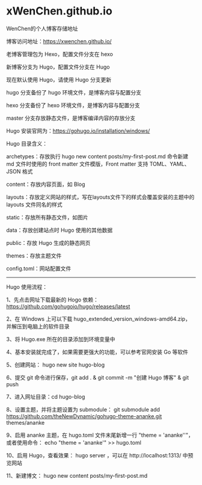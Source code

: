 # xWenChen.github.io

WenChen的个人博客存储地址

博客访问地址：https://xwenchen.github.io/

老博客管理包为 Hexo，配置文件分支在 hexo

新博客分支为 Hugo，配置文件分支在 Hugo

现在默认使用 Hugo，请使用 Hugo 分支更新


hugo 分支备份了 hugo  环境文件，是博客内容与配置分支

hexo 分支备份了 hexo 环境文件，是博客内容与配置分支

master 分支存放静态文件，是博客编译内容的存放分支

Hugo 安装官网为：https://gohugo.io/installation/windows/

Hugo 目录含义：

archetypes：存放执行 hugo new content posts/my-first-post.md 命令新建 md 文件时使用的 front matter 文件模版，Front matter 支持 TOML、YAML、JSON 格式

content：存放内容页面，如 Blog

layouts：存放定义网站的样式，写在layouts文件下的样式会覆盖安装的主题中的 layouts 文件同名的样式

static：存放所有静态文件，如图片

data：存放创建站点时 Hugo 使用的其他数据

public：存放 Hugo 生成的静态网页

themes：存放主题文件

config.toml：网站配置文件

--------------------------------------------------------------------------------------------------------------

Hugo 使用流程：

1、先点击网址下载最新的 Hogo 依赖： https://github.com/gohugoio/hugo/releases/latest

2、在 Windows 上可以下载 hugo_extended_version_windows-amd64.zip，并解压到电脑上的软件目录

3、将 Hugo.exe 所在的目录添加到环境变量中

4、基本安装就完成了，如果需要更强大的功能，可以参考官网安装 Go 等软件

5、创建网站： hugo new site hugo-blog

6、提交 git 命令进行保存，git add . & git commit -m "创建 Hugo 博客" & git push

7、进入网址目录：cd hugo-blog

8、设置主题，并将主题设置为 submodule： git submodule add https://github.com/theNewDynamic/gohugo-theme-ananke.git themes/ananke

9、启用 ananke 主题，在 hugo.toml 文件末尾新增一行 "theme = 'ananke''"，或者使用命令： echo "theme = 'ananke'" >> hugo.toml

10、启用 Hugo，查看效果： hugo server ，可以在 http://localhost:1313/ 中预览网站

11、新建博文： hugo new content posts/my-first-post.md
